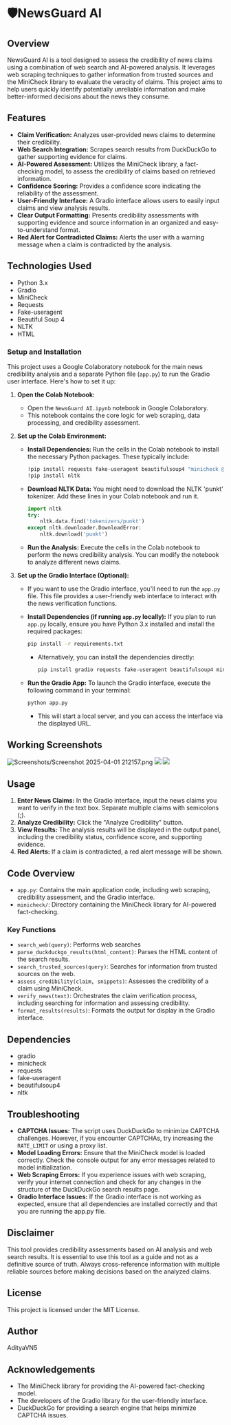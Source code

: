 # 🛡️NewsGuard AI

## Overview

NewsGuard AI is a tool designed to assess the credibility of news claims using a combination of web search and AI-powered analysis. It leverages web scraping techniques to gather information from trusted sources and the MiniCheck library to evaluate the veracity of claims. This project aims to help users quickly identify potentially unreliable information and make better-informed decisions about the news they consume.

## Features

* **Claim Verification:** Analyzes user-provided news claims to determine their credibility.
* **Web Search Integration:** Scrapes search results from DuckDuckGo to gather supporting evidence for claims.
* **AI-Powered Assessment:** Utilizes the MiniCheck library, a fact-checking model, to assess the credibility of claims based on retrieved information.
* **Confidence Scoring:** Provides a confidence score indicating the reliability of the assessment.
* **User-Friendly Interface:** A Gradio interface allows users to easily input claims and view analysis results.
* **Clear Output Formatting:** Presents credibility assessments with supporting evidence and source information in an organized and easy-to-understand format.
* **Red Alert for Contradicted Claims:** Alerts the user with a warning message when a claim is contradicted by the analysis.

## Technologies Used

* Python 3.x
* Gradio
* MiniCheck
* Requests
* Fake-useragent
* Beautiful Soup 4
* NLTK
* HTML

### Setup and Installation

This project uses a Google Colaboratory notebook for the main news credibility analysis and a separate Python file (`app.py`) to run the Gradio user interface. Here's how to set it up:

1.  **Open the Colab Notebook:**

    * Open the `NewsGuard AI.ipynb` notebook in Google Colaboratory.
    * This notebook contains the core logic for web scraping, data processing, and credibility assessment.

2.  **Set up the Colab Environment:**

    * **Install Dependencies:** Run the cells in the Colab notebook to install the necessary Python packages. These typically include:

        ```bash
        !pip install requests fake-useragent beautifulsoup4 "minicheck @ git+[https://github.com/Liyan06/MiniCheck.git@main](https://github.com/Liyan06/MiniCheck.git@main)" gradio
        !pip install nltk
        ```

    * **Download NLTK Data:** You might need to download the NLTK 'punkt' tokenizer. Add these lines in your Colab notebook and run it.

        ```python
        import nltk
        try:
            nltk.data.find('tokenizers/punkt')
        except nltk.downloader.DownloadError:
            nltk.download('punkt')
        ```

    * **Run the Analysis:** Execute the cells in the Colab notebook to perform the news credibility analysis. You can modify the notebook to analyze different news claims.

3.  **Set up the Gradio Interface (Optional):**

    * If you want to use the Gradio interface, you'll need to run the `app.py` file. This file provides a user-friendly web interface to interact with the news verification functions.
    * **Install Dependencies (if running `app.py` locally):** If you plan to run `app.py` locally, ensure you have Python 3.x installed and install the required packages:

        ```bash
        pip install -r requirements.txt
        ```

        * Alternatively, you can install the dependencies directly:

            ```bash
            pip install gradio requests fake-useragent beautifulsoup4 minicheck nltk
            ```

    * **Run the Gradio App:** To launch the Gradio interface, execute the following command in your terminal:

        ```bash
        python app.py
        ```

        * This will start a local server, and you can access the interface via the displayed URL.
        
        
## Working Screenshots
![Screenshots/Screenshot 2025-04-01 212157.png](https://github.com/AdityaVN5/NewsGuard-AI/blob/main/Screenshots/Screenshot%202025-04-01%20212157.png)
![](https://github.com/AdityaVN5/NewsGuard-AI/blob/main/Screenshots/vlcsnap-2025-04-01-21h49m20s470.png)
![](https://github.com/AdityaVN5/NewsGuard-AI/blob/main/Screenshots/Screenshot%202025-04-01%20211939.png)

## Usage

1.  **Enter News Claims:** In the Gradio interface, input the news claims you want to verify in the text box. Separate multiple claims with semicolons (;).
2.  **Analyze Credibility:** Click the "Analyze Credibility" button.
3.  **View Results:** The analysis results will be displayed in the output panel, including the credibility status, confidence score, and supporting evidence.
4.  **Red Alerts:** If a claim is contradicted, a red alert message will be shown.

## Code Overview

* `app.py`: Contains the main application code, including web scraping, credibility assessment, and the Gradio interface.
* `minicheck/`:  Directory containing the MiniCheck library for AI-powered fact-checking.

### Key Functions

* `search_web(query)`:  Performs web searches
* `parse_duckduckgo_results(html_content)`:  Parses the HTML content of the search results.
* `search_trusted_sources(query)`: Searches for information from trusted sources on the web.
* `assess_credibility(claim, snippets)`: Assesses the credibility of a claim using MiniCheck.
* `verify_news(text)`:  Orchestrates the claim verification process, including searching for information and assessing credibility. 
* `format_results(results)`: Formats the output for display in the Gradio interface. 
## Dependencies

* gradio
* minicheck
* requests
* fake-useragent
* beautifulsoup4
* nltk

## Troubleshooting

* **CAPTCHA Issues:** The script uses DuckDuckGo to minimize CAPTCHA challenges. However, if you encounter CAPTCHAs, try increasing the `RATE_LIMIT` or using a proxy list.
* **Model Loading Errors:** Ensure that the MiniCheck model is loaded correctly. Check the console output for any error messages related to model initialization.
* **Web Scraping Errors:** If you experience issues with web scraping, verify your internet connection and check for any changes in the structure of the DuckDuckGo search results page.
* **Gradio Interface Issues:** If the Gradio interface is not working as expected, ensure that all dependencies are installed correctly and that you are running the app.py file.

## Disclaimer

This tool provides credibility assessments based on AI analysis and web search results. It is essential to use this tool as a guide and not as a definitive source of truth. Always cross-reference information with multiple reliable sources before making decisions based on the analyzed claims.

## License

This project is licensed under the MIT License.

## Author

AdityaVN5

## Acknowledgements

* The MiniCheck library for providing the AI-powered fact-checking model.
* The developers of the Gradio library for the user-friendly interface.
* DuckDuckGo for providing a search engine that helps minimize CAPTCHA issues.
